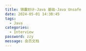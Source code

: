 ```yaml
---
title: 锦囊妙计-Java 基础-Java Unsafe
date: 2024-05-01 14:38:45
tags: 
  - Java 
categories: 
  - Interview
password: zzy   
message: 会员文档
---
```

